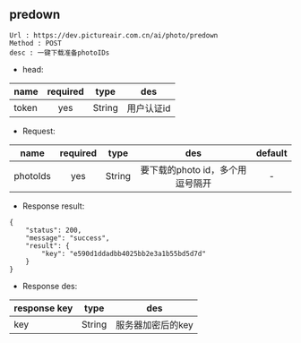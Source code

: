 

predown
---

```
Url : https://dev.pictureair.com.cn/ai/photo/predown
Method : POST 
desc : 一键下载准备photoIDs
```

* head:

|name|required|type|des|
| ------------- |:-------------:|:-------------:|:---------------------------------------:|
| token | yes | String | 用户认证id | 

* Request:

|name|required|type|des|default|
| ------------- |:-------------:|:-------------:|:---------------------------------------:|:-------------:|
| photoIds | yes | String | 要下载的photo id，多个用逗号隔开 | - |

* Response result:
```
{
    "status": 200,
    "message": "success",
    "result": {
        "key": "e590d1ddadbb4025bb2e3a1b55bd5d7d"
    }
}
```

* Response des:

|response key|type|des|
| ------------- |:-------------:|:-------------:|
| key | String |服务器加密后的key |

